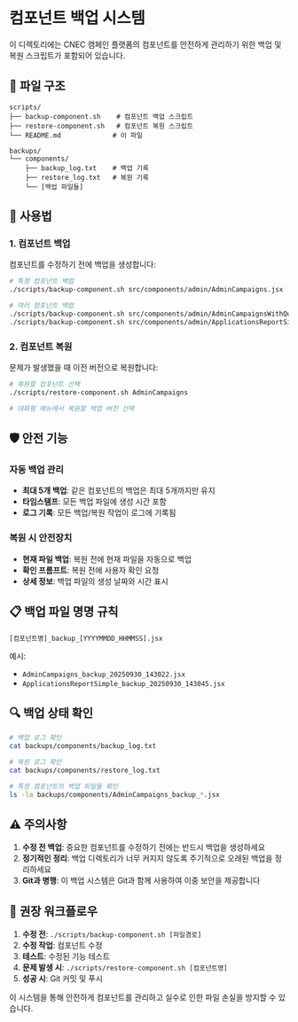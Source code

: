 # 컴포넌트 백업 시스템

이 디렉토리에는 CNEC 캠페인 플랫폼의 컴포넌트를 안전하게 관리하기 위한 백업 및 복원 스크립트가 포함되어 있습니다.

## 📁 파일 구조

```
scripts/
├── backup-component.sh    # 컴포넌트 백업 스크립트
├── restore-component.sh   # 컴포넌트 복원 스크립트
└── README.md             # 이 파일

backups/
└── components/
    ├── backup_log.txt    # 백업 기록
    ├── restore_log.txt   # 복원 기록
    └── [백업 파일들]
```

## 🔧 사용법

### 1. 컴포넌트 백업

컴포넌트를 수정하기 전에 백업을 생성합니다:

```bash
# 특정 컴포넌트 백업
./scripts/backup-component.sh src/components/admin/AdminCampaigns.jsx

# 여러 컴포넌트 백업
./scripts/backup-component.sh src/components/admin/AdminCampaignsWithQuestions.jsx
./scripts/backup-component.sh src/components/admin/ApplicationsReportSimple.jsx
```

### 2. 컴포넌트 복원

문제가 발생했을 때 이전 버전으로 복원합니다:

```bash
# 복원할 컴포넌트 선택
./scripts/restore-component.sh AdminCampaigns

# 대화형 메뉴에서 복원할 백업 버전 선택
```

## 🛡️ 안전 기능

### 자동 백업 관리
- **최대 5개 백업**: 같은 컴포넌트의 백업은 최대 5개까지만 유지
- **타임스탬프**: 모든 백업 파일에 생성 시간 포함
- **로그 기록**: 모든 백업/복원 작업이 로그에 기록됨

### 복원 시 안전장치
- **현재 파일 백업**: 복원 전에 현재 파일을 자동으로 백업
- **확인 프롬프트**: 복원 전에 사용자 확인 요청
- **상세 정보**: 백업 파일의 생성 날짜와 시간 표시

## 📋 백업 파일 명명 규칙

```
[컴포넌트명]_backup_[YYYYMMDD_HHMMSS].jsx
```

예시:
- `AdminCampaigns_backup_20250930_143022.jsx`
- `ApplicationsReportSimple_backup_20250930_143045.jsx`

## 🔍 백업 상태 확인

```bash
# 백업 로그 확인
cat backups/components/backup_log.txt

# 복원 로그 확인
cat backups/components/restore_log.txt

# 특정 컴포넌트의 백업 파일들 확인
ls -la backups/components/AdminCampaigns_backup_*.jsx
```

## ⚠️ 주의사항

1. **수정 전 백업**: 중요한 컴포넌트를 수정하기 전에는 반드시 백업을 생성하세요
2. **정기적인 정리**: 백업 디렉토리가 너무 커지지 않도록 주기적으로 오래된 백업을 정리하세요
3. **Git과 병행**: 이 백업 시스템은 Git과 함께 사용하여 이중 보안을 제공합니다

## 🚀 권장 워크플로우

1. **수정 전**: `./scripts/backup-component.sh [파일경로]`
2. **수정 작업**: 컴포넌트 수정
3. **테스트**: 수정된 기능 테스트
4. **문제 발생 시**: `./scripts/restore-component.sh [컴포넌트명]`
5. **성공 시**: Git 커밋 및 푸시

이 시스템을 통해 안전하게 컴포넌트를 관리하고 실수로 인한 파일 손실을 방지할 수 있습니다.
